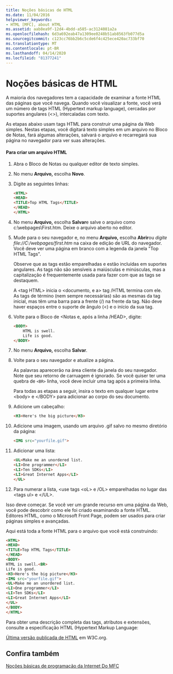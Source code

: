 ```yaml
---
title: Noções básicas de HTML
ms.date: 11/04/2016
helpviewer_keywords:
- HTML [MFC], about HTML
ms.assetid: aab8ea9f-12d4-4bdd-a585-ac3124081a2a
ms.openlocfilehash: 6d3a692eab47a1309ee0248b51ab8563fb077d5a
ms.sourcegitcommit: c123cc76bb2b6c5cde6f4c425ece420ac733bf70
ms.translationtype: MT
ms.contentlocale: pt-BR
ms.lasthandoff: 04/14/2020
ms.locfileid: "81377241"
---
```

# <a name="html-basics"></a>Noções básicas de HTML

A maioria dos navegadores tem a capacidade de examinar a fonte HTML das páginas que você navega. Quando você visualizar a fonte, você verá um número de tags HTML (Hypertext markup language), cercadas por suportes angulares (<>), intercaladas com texto.

As etapas abaixo usam tags HTML para construir uma página da Web simples. Nestas etapas, você digitará texto simples em um arquivo no Bloco de Notas, fará algumas alterações, salvará o arquivo e recarregará sua página no navegador para ver suas alterações.

#### <a name="to-create-an-html-file"></a>Para criar um arquivo HTML

1. Abra o Bloco de Notas ou qualquer editor de texto simples.

1. No menu **Arquivo,** escolha **Novo**.

1. Digite as seguintes linhas:

    ```html
    <HTML>
    <HEAD>
    <TITLE>Top HTML Tags</TITLE>
    </HEAD>
    </HTML>
    ```

1. No menu **Arquivo,** escolha **Salvar**e salve o arquivo como c:\webpages\First.htm. Deixe o arquivo aberto no editor.

1. Mude para o seu navegador e, no menu **Arquivo,** escolha **Abrir**ou *digite file://C:/webpages/first.htm* na caixa de edição de URL do navegador. Você deve ver uma página em branco com a legenda da janela "Top HTML Tags".

   Observe que as tags estão emparelhadas e estão incluídas em suportes angulares. As tags não são sensíveis a maiúsculas e minúsculas, mas a capitalização é frequentemente usada para fazer com que as tags se destaquem.

   A \<tag HTML> inicia o \<documento, e a> tag /HTML termina com ele. As tags de término (nem sempre necessárias) são as mesmas da tag inicial, mas têm uma barra para a frente (/) na frente da tag. Não deve haver espaços entre o suporte de ângulo (<) e o início da sua tag.

1. Volte para o Bloco de \<Notas e, após a linha /HEAD>, digite:

    ```html
    <BODY>
        HTML is swell.
        Life is good.
    </BODY>
    ```

1. No menu **Arquivo,** escolha **Salvar**.

1. Volte para o seu navegador e atualize a página.

   As palavras aparecerão na área cliente da janela do seu navegador. Note que seu retorno de carruagem é ignorado. Se você quiser ter uma quebra de `<BR>` linha, você deve incluir uma tag após a primeira linha.

   Para todas as etapas a seguir, insira o texto em qualquer lugar entre \<body> e \</BODY> para adicionar ao corpo do seu documento.

1. Adicione um cabeçalho:

    ```html
    <H3>Here's the big picture</H3>
    ```

1. Adicione uma imagem, usando um arquivo .gif salvo no mesmo diretório da página:

    ```html
    <IMG src="yourfile.gif">
    ```

1. Adicionar uma lista:

    ```html
    <UL>Make me an unordered list.
    <LI>One programmer</LI>
    <LI>Ten SDKs</LI>
    <LI>Great Internet Apps</LI>
    </UL>
    ```

1. Para numerar a lista, \<use tags \<oL> e /OL> emparelhadas no lugar das \<tags ul> e \</UL>.

Isso deve começar. Se você ver um grande recurso em uma página da Web, você pode descobrir como ele foi criado examinando a fonte HTML. Editores HTML, como o Microsoft Front Page, podem ser usados para criar páginas simples e avançadas.

Aqui está toda a fonte HTML para o arquivo que você está construindo:

```html
<HTML>
<HEAD>
<TITLE>Top HTML Tags</TITLE>
</HEAD>
<BODY>
HTML is swell.<BR>
Life is good.
<H3>Here's the big picture</H3>
<IMG src="yourfile.gif">
<UL>Make me an unordered list.
<LI>One programmer</LI>
<LI>Ten SDKs</LI>
<LI>Great Internet Apps</LI>
</UL>
</BODY>
</HTML>
```

Para obter uma descrição completa das tags, atributos e extensões, consulte a especificação HTML (Hypertext Markup Language:

[Última versão publicada de HTML](https://www.w3.org/TR/html/) em W3C.org.

## <a name="see-also"></a>Confira também

[Noções básicas de programação da Internet Do MFC](../mfc/mfc-internet-programming-basics.md)
